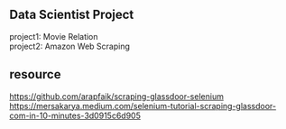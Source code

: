 ## Data Scientist Project

project1: Movie Relation
<br>
project2: Amazon Web Scraping

## resource
https://github.com/arapfaik/scraping-glassdoor-selenium
<br>
https://mersakarya.medium.com/selenium-tutorial-scraping-glassdoor-com-in-10-minutes-3d0915c6d905
